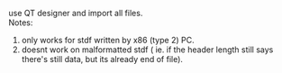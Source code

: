 use QT designer and import all files. <br>
Notes:
1. only works for stdf written by x86 (type 2) PC.
2. doesnt work on malformatted stdf ( ie. if the header length still says there's still data, but its already end of file).

